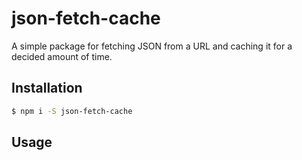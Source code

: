 # json-fetch-cache

A simple package for fetching JSON from a URL and caching it for a decided amount of time.

## Installation
```bash
$ npm i -S json-fetch-cache
```

## Usage
```js

```